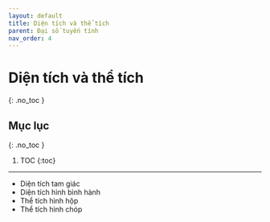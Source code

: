 ```yaml
---
layout: default
title: Diện tích và thể tích
parent: Đại số tuyến tính
nav_order: 4
---
```

# Diện tích và thể tích
{: .no_toc }

## Mục lục
{: .no_toc }

1. TOC
{:toc}

<hr/>

- Diện tích tam giác
- Diện tích hình bình hành
- Thể tích hình hộp
- Thể tích hình chóp
